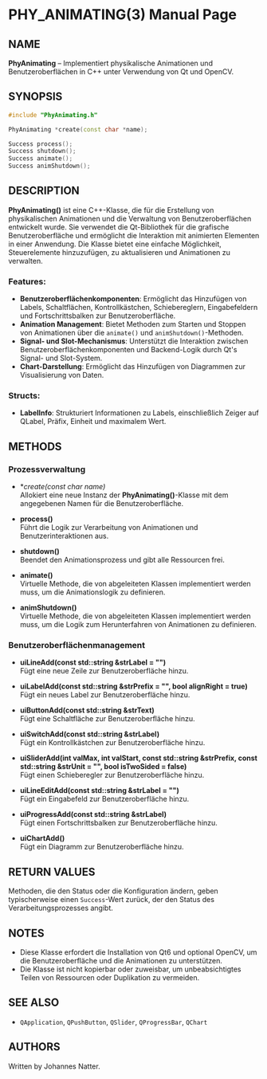 
# PHY_ANIMATING(3) Manual Page

## NAME
**PhyAnimating** – Implementiert physikalische Animationen und Benutzeroberflächen in C++ unter Verwendung von Qt und OpenCV.

## SYNOPSIS
```cpp
#include "PhyAnimating.h"

PhyAnimating *create(const char *name);

Success process();
Success shutdown();
Success animate();
Success animShutdown();
```

## DESCRIPTION
**PhyAnimating()** ist eine C++-Klasse, die für die Erstellung von physikalischen Animationen und die Verwaltung von Benutzeroberflächen entwickelt wurde. Sie verwendet die Qt-Bibliothek für die grafische Benutzeroberfläche und ermöglicht die Interaktion mit animierten Elementen in einer Anwendung. Die Klasse bietet eine einfache Möglichkeit, Steuerelemente hinzuzufügen, zu aktualisieren und Animationen zu verwalten.

### Features:
- **Benutzeroberflächenkomponenten**: Ermöglicht das Hinzufügen von Labels, Schaltflächen, Kontrollkästchen, Schiebereglern, Eingabefeldern und Fortschrittsbalken zur Benutzeroberfläche.
- **Animation Management**: Bietet Methoden zum Starten und Stoppen von Animationen über die `animate()` und `animShutdown()`-Methoden.
- **Signal- und Slot-Mechanismus**: Unterstützt die Interaktion zwischen Benutzeroberflächenkomponenten und Backend-Logik durch Qt's Signal- und Slot-System.
- **Chart-Darstellung**: Ermöglicht das Hinzufügen von Diagrammen zur Visualisierung von Daten.

### Structs:
- **LabelInfo**: Strukturiert Informationen zu Labels, einschließlich Zeiger auf QLabel, Präfix, Einheit und maximalem Wert.

## METHODS

### Prozessverwaltung
- **create(const char *name)**  
  Allokiert eine neue Instanz der **PhyAnimating()**-Klasse mit dem angegebenen Namen für die Benutzeroberfläche.

- **process()**  
  Führt die Logik zur Verarbeitung von Animationen und Benutzerinteraktionen aus.

- **shutdown()**  
  Beendet den Animationsprozess und gibt alle Ressourcen frei.

- **animate()**  
  Virtuelle Methode, die von abgeleiteten Klassen implementiert werden muss, um die Animationslogik zu definieren.

- **animShutdown()**  
  Virtuelle Methode, die von abgeleiteten Klassen implementiert werden muss, um die Logik zum Herunterfahren von Animationen zu definieren.

### Benutzeroberflächenmanagement
- **uiLineAdd(const std::string &strLabel = "")**  
  Fügt eine neue Zeile zur Benutzeroberfläche hinzu.

- **uiLabelAdd(const std::string &strPrefix = "", bool alignRight = true)**  
  Fügt ein neues Label zur Benutzeroberfläche hinzu.

- **uiButtonAdd(const std::string &strText)**  
  Fügt eine Schaltfläche zur Benutzeroberfläche hinzu.

- **uiSwitchAdd(const std::string &strLabel)**  
  Fügt ein Kontrollkästchen zur Benutzeroberfläche hinzu.

- **uiSliderAdd(int valMax, int valStart, const std::string &strPrefix, const std::string &strUnit = "", bool isTwoSided = false)**  
  Fügt einen Schieberegler zur Benutzeroberfläche hinzu.

- **uiLineEditAdd(const std::string &strLabel = "")**  
  Fügt ein Eingabefeld zur Benutzeroberfläche hinzu.

- **uiProgressAdd(const std::string &strLabel)**  
  Fügt einen Fortschrittsbalken zur Benutzeroberfläche hinzu.

- **uiChartAdd()**  
  Fügt ein Diagramm zur Benutzeroberfläche hinzu.

## RETURN VALUES
Methoden, die den Status oder die Konfiguration ändern, geben typischerweise einen `Success`-Wert zurück, der den Status des Verarbeitungsprozesses angibt. 

## NOTES
- Diese Klasse erfordert die Installation von Qt6 und optional OpenCV, um die Benutzeroberfläche und die Animationen zu unterstützen.
- Die Klasse ist nicht kopierbar oder zuweisbar, um unbeabsichtigtes Teilen von Ressourcen oder Duplikation zu vermeiden.

## SEE ALSO
- `QApplication`, `QPushButton`, `QSlider`, `QProgressBar`, `QChart`

## AUTHORS
Written by Johannes Natter.

